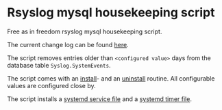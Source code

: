 # Rsyslog mysql housekeeping script

Free as in freedom rsyslog mysql housekeeping script.

The current change log can be found [here](CHANGELOG.md).

The script removes entries older than `<configured value>` days from the database table `Syslog.SystemEvents`.

The script comes with an [install](install.sh)- and an [uninstall](uninstall.sh) routine.
All configurable values are configured close by.

The script installs a [systemd service file](weekly-rsyslog-housekeeping.service.dist) and a [systemd timer file](weekly-rsyslog-housekeeping.timer).

